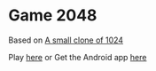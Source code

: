 # Game 2048

Based on [A small clone of 1024](https://github.com/gabrielecirulli/2048)

Play [here](https://adlytaibi.github.io/2048)
or
Get the Android app [here](https://play.google.com/store/apps/details?id=com.sabrtalk.g2048&hl=en_US)
